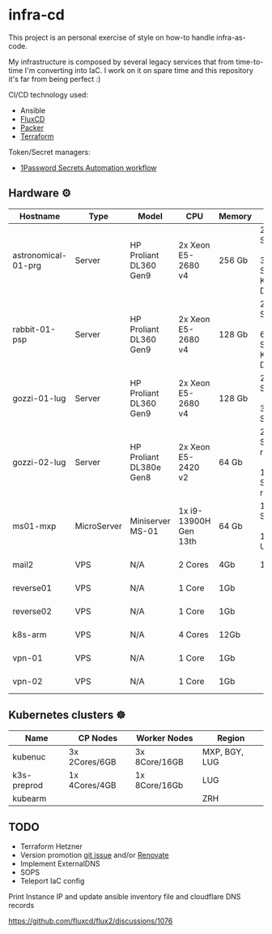# infra-cd

This project is an personal exercise of style on how-to handle infra-as-code.

My infrastructure is composed by several legacy services that from time-to-time I'm converting into IaC. I work on it on spare time and this repository it's far from being perfect :)


CI/CD technology used:

- Ansible
- [FluxCD](https://fluxcd.io/)
- [Packer](https://www.packer.io/)
- [Terraform](https://www.terraform.io/)

Token/Secret managers:
- [1Password Secrets Automation workflow](https://developer.1password.com/docs/connect/get-started/)

## Hardware ⚙️

| Hostname            | Type        | Model                   | CPU                   | Memory | Storage                                          | IPv6 | Location | Bandwidth                | Active? |
| --------------------| ----------- | ----------------------- | --------------------- | ------ | ------------------------------------------------ | ---- | -------- | ------------------------ | ------- |
| astronomical-01-prg | Server      | HP Proliant DL360 Gen9  | 2x Xeon E5-2680 v4    | 256 Gb | 2x500GB SSD<br><br>3x1920GB SSD Kingston DC600M  | N/A  | PRG 🇨🇿   |           N/A            |    ❌   |
| rabbit-01-psp       | Server      | HP Proliant DL360 Gen9  | 2x Xeon E5-2680 v4    | 128 Gb | 2x500GB SSD<br><br>6x960GB SSD Kingston DC500M   | No   | BGY 🇮🇹   | 1 Gbit down/1 Gbit up    |    ✅   |
| gozzi-01-lug        | Server      | HP Proliant DL360 Gen9  | 2x Xeon E5-2680 v4    | 128 Gb | 2x500GB SSD<br><br>3x960GB SSD                   | Yes  | LUG 🇨🇭   | 10 Gbit down/up          |    ✅   |
| gozzi-02-lug        | Server      | HP Proliant DL380e Gen8 | 2x Xeon E5-2420 v2    | 64 Gb  | 2x72GB SAS 15K rpm<br><br>16x600GB SAS 10K rpm   | Yes  | LUG 🇨🇭   | 10 Gbit down/up          |    ✅   |
| ms01-mxp            | MicroServer | Miniserver MS-01        | 1x i9-13900H Gen 13th | 64 Gb  | 1x2TB M2 SSD<br><br>1x1920GB U2 SSD              | Yes  | MXP 🇮🇹   | 2x2.5Gbit down/1 Gbit up |    ✅   |
| mail2               | VPS         | N/A                     | 2 Cores               | 4Gb    | 1x40Gb                                           | Yes  | NBG 🇩🇪   | 5 Gbit down/up           |    ✅   |
| reverse01           | VPS         | N/A                     | 1 Core                | 1Gb    |                                                  | No   | ZRH 🇨🇭   | 500 Mbit down/up         |    ✅   |
| reverse02           | VPS         | N/A                     | 1 Core                | 1Gb    |                                                  | No   | ZRH 🇨🇭   | 500 Mbit down/up         |    ✅   |
| k8s-arm             | VPS         | N/A                     | 4 Cores               | 12Gb   |                                                  | No   | ZRH 🇨🇭   | 1 Gbit down/up           |    ✅   |
| vpn-01              | VPS         | N/A                     | 1 Core                | 1Gb    |                                                  | No   | NL 🇳🇱    | 500 Mbit down/up         |    ✅   |
| vpn-02              | VPS         | N/A                     | 1 Core                | 1Gb    |                                                  | No   | NL 🇳🇱    | 500 Mbit down/up         |    ✅   |

## Kubernetes clusters ☸️

| Name        | CP Nodes      | Worker Nodes  | Region        |
| ----------- | ------------- | ------------- | ------------- |
| kubenuc     | 3x 2Cores/6GB | 3x 8Core/16GB | MXP, BGY, LUG |
| k3s-preprod | 1x 4Cores/4GB | 1x 8Core/16Gb | LUG           |
| kubearm     |               |               | ZRH           |


## TODO

- Terraform Hetzner
- Version promotion [git issue](https://github.com/dark-vex/infra-cd/issues/427) and/or [Renovate](https://github.com/renovatebot/renovate)
- Implement ExternalDNS
- SOPS
- Teleport IaC config

Print Instance IP and update ansible inventory file and cloudflare DNS records

https://github.com/fluxcd/flux2/discussions/1076
